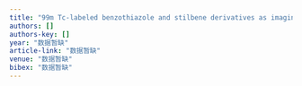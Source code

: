 ```yaml
---
title: "99m Tc-labeled benzothiazole and stilbene derivatives as imaging agents for Aβ plaques in cerebral amyloid angiopathy"
authors: []
authors-key: []
year: "数据暂缺"
article-link: "数据暂缺"
venue: "数据暂缺"
bibex: "数据暂缺"
---
```

